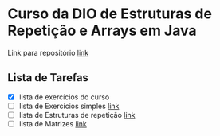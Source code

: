 # Curso da DIO de Estruturas de Repetição e Arrays em Java

Link para repositório [link](https://github.com/cami-la/loops-e-arrays)

## Lista de Tarefas
- [x] lista de exercícios do curso
- [ ] lista de Exercícios simples [link](https://wiki.python.org.br/ExerciciosListas)
- [ ] lista de Estruturas de repetição [link](https://wiki.python.org.br/EstruturaDeRepeticao)
- [ ] lista de Matrizes [link](https://pt.slideshare.net/slideshow/curso-java-basico-exercicios-aula-20/47027493)